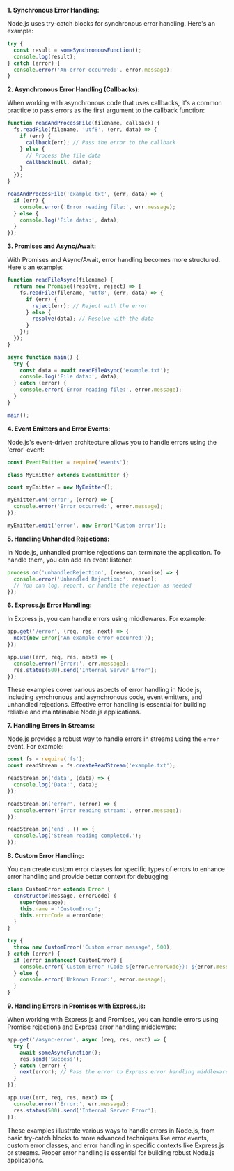**1. Synchronous Error Handling:**

Node.js uses try-catch blocks for synchronous error handling. Here's an example:

```javascript
try {
  const result = someSynchronousFunction();
  console.log(result);
} catch (error) {
  console.error('An error occurred:', error.message);
}
```

**2. Asynchronous Error Handling (Callbacks):**

When working with asynchronous code that uses callbacks, it's a common practice to pass errors as the first argument to the callback function:

```javascript
function readAndProcessFile(filename, callback) {
  fs.readFile(filename, 'utf8', (err, data) => {
    if (err) {
      callback(err); // Pass the error to the callback
    } else {
      // Process the file data
      callback(null, data);
    }
  });
}

readAndProcessFile('example.txt', (err, data) => {
  if (err) {
    console.error('Error reading file:', err.message);
  } else {
    console.log('File data:', data);
  }
});
```

**3. Promises and Async/Await:**

With Promises and Async/Await, error handling becomes more structured. Here's an example:

```javascript
function readFileAsync(filename) {
  return new Promise((resolve, reject) => {
    fs.readFile(filename, 'utf8', (err, data) => {
      if (err) {
        reject(err); // Reject with the error
      } else {
        resolve(data); // Resolve with the data
      }
    });
  });
}

async function main() {
  try {
    const data = await readFileAsync('example.txt');
    console.log('File data:', data);
  } catch (error) {
    console.error('Error reading file:', error.message);
  }
}

main();
```

**4. Event Emitters and Error Events:**

Node.js's event-driven architecture allows you to handle errors using the 'error' event:

```javascript
const EventEmitter = require('events');

class MyEmitter extends EventEmitter {}

const myEmitter = new MyEmitter();

myEmitter.on('error', (error) => {
  console.error('Error occurred:', error.message);
});

myEmitter.emit('error', new Error('Custom error'));
```

**5. Handling Unhandled Rejections:**

In Node.js, unhandled promise rejections can terminate the application. To handle them, you can add an event listener:

```javascript
process.on('unhandledRejection', (reason, promise) => {
  console.error('Unhandled Rejection:', reason);
  // You can log, report, or handle the rejection as needed
});
```

**6. Express.js Error Handling:**

In Express.js, you can handle errors using middlewares. For example:

```javascript
app.get('/error', (req, res, next) => {
  next(new Error('An example error occurred'));
});

app.use((err, req, res, next) => {
  console.error('Error:', err.message);
  res.status(500).send('Internal Server Error');
});
```

These examples cover various aspects of error handling in Node.js, including synchronous and asynchronous code, event emitters, and unhandled rejections. Effective error handling is essential for building reliable and maintainable Node.js applications.

**7. Handling Errors in Streams:**

Node.js provides a robust way to handle errors in streams using the `error` event. For example:

```javascript
const fs = require('fs');
const readStream = fs.createReadStream('example.txt');

readStream.on('data', (data) => {
  console.log('Data:', data);
});

readStream.on('error', (error) => {
  console.error('Error reading stream:', error.message);
});

readStream.on('end', () => {
  console.log('Stream reading completed.');
});
```

**8. Custom Error Handling:**

You can create custom error classes for specific types of errors to enhance error handling and provide better context for debugging:

```javascript
class CustomError extends Error {
  constructor(message, errorCode) {
    super(message);
    this.name = 'CustomError';
    this.errorCode = errorCode;
  }
}

try {
  throw new CustomError('Custom error message', 500);
} catch (error) {
  if (error instanceof CustomError) {
    console.error(`Custom Error (Code ${error.errorCode}): ${error.message}`);
  } else {
    console.error('Unknown Error:', error.message);
  }
}
```

**9. Handling Errors in Promises with Express.js:**

When working with Express.js and Promises, you can handle errors using Promise rejections and Express error handling middleware:

```javascript
app.get('/async-error', async (req, res, next) => {
  try {
    await someAsyncFunction();
    res.send('Success');
  } catch (error) {
    next(error); // Pass the error to Express error handling middleware
  }
});

app.use((err, req, res, next) => {
  console.error('Error:', err.message);
  res.status(500).send('Internal Server Error');
});
```

These examples illustrate various ways to handle errors in Node.js, from basic try-catch blocks to more advanced techniques like error events, custom error classes, and error handling in specific contexts like Express.js or streams. Proper error handling is essential for building robust Node.js applications.
